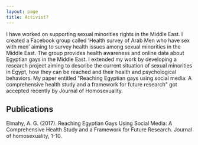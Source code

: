 ```yaml
---
layout: page
title: Activist?
---
```


I have worked on supporting sexual minorities rights in the Middle East.
I created a Facebook group called ’Health survey of Arab Men who have sex with men’
aiming to survey health issues among sexual minorities in the Middle East. The group
provides health awareness and online data about Egyptian gays in the Middle East. I
extended my work by developing a research project aiming to describe the current
situation of sexual minorities in Egypt, how they can be reached and their health and
psychological behaviors. My paper entitled "Reaching Egyptian gays using social media:
A comprehensive health study and a framework for future research" got accepted
recently by Journal of Homosexuality. 

## Publications
Elmahy, A. G. (2017). Reaching Egyptian Gays Using Social Media: A Comprehensive Health Study and a Framework for Future Research. Journal of homosexuality, 1-10.‏

